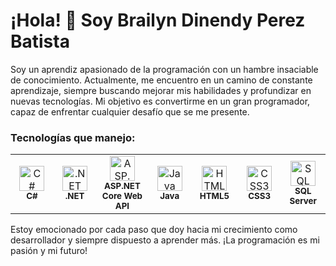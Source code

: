 # ¡Hola! 👋 Soy Brailyn Dinendy Perez Batista

Soy un aprendiz apasionado de la programación con un hambre insaciable de conocimiento. Actualmente, me encuentro en un camino de constante aprendizaje, siempre buscando mejorar mis habilidades y profundizar en nuevas tecnologías. Mi objetivo es convertirme en un gran programador, capaz de enfrentar cualquier desafío que se me presente.

### Tecnologías que manejo:

<table style="border-collapse: collapse; border: none;">
  <tr>
    <td align="center" width="100" style="border: none;">
      <img src="https://cdn.jsdelivr.net/gh/devicons/devicon/icons/csharp/csharp-original.svg" title="C#" alt="C#" width="40" height="40"/><br><sub><b>C#</b></sub>
    </td>
    <td align="center" width="100" style="border: none;">
      <img src="https://cdn.jsdelivr.net/gh/devicons/devicon/icons/dot-net/dot-net-original.svg" title=".NET" alt=".NET" width="40" height="40"/><br><sub><b>.NET</b></sub>
    </td>
    <td align="center" width="100" style="border: none;">
      <img src="[https://upload.wikimedia.org/wikipedia/commons/6/6e/Dotnet-logo.svg](https://upload.wikimedia.org/wikipedia/commons/thumb/e/ee/.NET_Core_Logo.svg/2048px-.NET_Core_Logo.svg.png)" title="ASP.NET Core Web API" alt="ASP.NET Core Web API" width="40" height="40"/><br><sub><b>ASP.NET Core Web API</b></sub>
    </td>
    <td align="center" width="100" style="border: none;">
      <img src="https://cdn.jsdelivr.net/gh/devicons/devicon/icons/java/java-original.svg" title="Java" alt="Java" width="40" height="40"/><br><sub><b>Java</b></sub>
    </td>
    <td align="center" width="100" style="border: none;">
      <img src="https://cdn.jsdelivr.net/gh/devicons/devicon/icons/html5/html5-original.svg" title="HTML5" alt="HTML5" width="40" height="40"/><br><sub><b>HTML5</b></sub>
    </td>
    <td align="center" width="100" style="border: none;">
      <img src="https://cdn.jsdelivr.net/gh/devicons/devicon/icons/css3/css3-original.svg" title="CSS3" alt="CSS3" width="40" height="40"/><br><sub><b>CSS3</b></sub>
    </td>
    <td align="center" width="100" style="border: none;">
      <img src="https://cdn.jsdelivr.net/gh/devicons/devicon/icons/microsoftsqlserver/microsoftsqlserver-plain.svg" title="SQL Server" alt="SQL Server" width="40" height="40"/><br><sub><b>SQL Server</b></sub>
    </td>
  </tr>
</table>

Estoy emocionado por cada paso que doy hacia mi crecimiento como desarrollador y siempre dispuesto a aprender más. ¡La programación es mi pasión y mi futuro!

